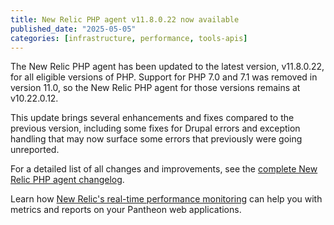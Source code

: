 ```yaml
---
title: New Relic PHP agent v11.8.0.22 now available
published_date: "2025-05-05"
categories: [infrastructure, performance, tools-apis]
---
```


The New Relic PHP agent has been updated to the latest version, v11.8.0.22, for all eligible versions of PHP. Support for PHP 7.0 and 7.1 was removed in version 11.0, so the New Relic PHP agent for those versions remains at v10.22.0.12.

This update brings several enhancements and fixes compared to the previous version, including some fixes for Drupal errors and exception handling that may now surface some errors that previously were going unreported.

For a detailed list of all changes and improvements, see the [complete New Relic PHP agent changelog](https://docs.newrelic.com/docs/release-notes/agent-release-notes/php-release-notes/).

Learn how [New Relic's real-time performance monitoring](/guides/new-relic) can help you with metrics and reports on your Pantheon web applications.
